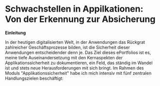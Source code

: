 # Schwachstellen in Appilkationen: Von der Erkennung zur Absicherung
**Einleitung**

In der heutigen digitalisierten Welt, in der Anwendungen das Rückgrat zahlreicher Geschäftsprozesse bilden, ist die Sicherheit dieser Anwendungen entscheidender denn je. Das Ziel dieses ePortfolios ist es, meine tiefe Auseinandersetzung mit den Kernaspekten der Applikationssicherheit zu dokumentieren, ein Feld, das ständig im Wandel ist und stets neue Herausforderungen mit sich bringt. Im Rahmen des Moduls "Applikationssicherheit" habe ich mich intensiv mit fünf zentralen Handlungszielen beschäftigt:


